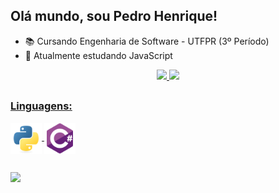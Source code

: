 ## Olá mundo, sou Pedro Henrique!
 - 📚 Cursando Engenharia de Software - UTFPR (3º Período)
 - 🔎 Atualmente estudando JavaScript

<div align="center">
  <a href="https://github.com/phTononFerreira">
  <img height="180em" src="https://github-readme-stats.vercel.app/api?username=phTononFerreira&show_icons=true&theme=great-gatsby&include_all_commits=true&count_private=true"/>
  <img height="120em" src="https://github-readme-stats.vercel.app/api/top-langs/?username=phTononFerreira&layout=compact&langs_count=7&theme=great-gatsby"/>
</div>

 ##
 
 <h3>Linguagens:</h3>
 <div style="display: inline_block">
  <img align="center" alt="Python" height="50" width="50" src="https://raw.githubusercontent.com/devicons/devicon/master/icons/python/python-original.svg">
  <img align="center" alt="Csharp" height="50" width="50" src="https://raw.githubusercontent.com/devicons/devicon/master/icons/csharp/csharp-original.svg">
</div>
 
 ##
 
 <a href = "mailto:pehetofe@gmail.com"><img src="https://img.shields.io/badge/-Gmail-%23333?style=for-the-badge&logo=gmail&logoColor=white" target="_blank"></a>
